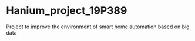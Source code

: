 # Hanium_project_19P389
Project to improve the environment of smart home automation based on big data
